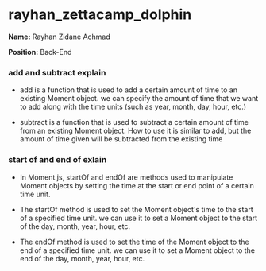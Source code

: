 ﻿# rayhan_zettacamp_dolphin

**Name:** Rayhan Zidane Achmad

**Position:** Back-End

### add and subtract explain
* add is a function that is used to add a certain amount of time to an existing Moment object. we can specify the amount of time that we want to add along with the time units (such as year, month, day, hour, etc.)

* subtract is a function that is used to subtract a certain amount of time from an existing Moment object. How to use it is similar to add, but the amount of time given will be subtracted from the existing time

### start of and end of exlain

* In Moment.js, startOf and endOf are methods used to manipulate Moment objects by setting the time at the start or end point of a certain time unit.

* The startOf method is used to set the Moment object's time to the start of a specified time unit. we can use it to set a Moment object to the start of the day, month, year, hour, etc.

* The endOf method is used to set the time of the Moment object to the end of a specified time unit. we can use it to set a Moment object to the end of the day, month, year, hour, etc.



